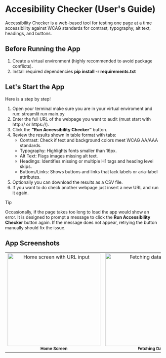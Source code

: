# Accesibility Checker (User's Guide)
Accessibility Checker is a web-based tool for testing one page at a time accessibility against WCAG standards for contrast, typography, alt text, headings, and buttons.

## Before Running the App 
1. Create a virtual environment (highly recommended to avoid package conflicts).
2. Install required dependencies **pip install -r requirements.txt**
   
## Let's Start the App 
Here is a step by step!
1. Open your terminal make sure you are in your virtual enviroment and run: streamlit run main.py
2. Enter the full URL of the webpage you want to audit (must start with http:// or https://).
3. Click the **“Run Accessibility Checker”** button.
4. Review the results shown in table format with tabs:
    - Contrast: Check if text and background colors meet WCAG AA/AAA standards.
    - Typography: Highlights fonts smaller than 16px.
    - Alt Text: Flags images missing alt text.
    - Headings: Identifies missing or multiple H1 tags and heading level skips.
    - Buttons/Links: Shows buttons and links that lack labels or aria-label attributes.
5. Optionally you can download the results as a CSV file.
6. If you want to do check another webpage just insert a new URL and run it again.

> [!TIP]
> Occasionally, if the page takes too long to load the app would show an error. It is designed to prompt a message to click the **Run Accessibility Checker** button again. If the message does not appear, retrying the button manually should fix the issue. 



## App Screenshots 
<table> <tr> <td align="center"> <img src="https://github.com/user-attachments/assets/312496bb-f48d-46f4-87d7-550ced4a89a1" width="300" alt="Home screen with URL input"/> <br/> <sub><b>Home Screen</b></sub> </td> <td align="center"> <img src="https://github.com/user-attachments/assets/054691a1-7f39-44af-89be-39aa4d3f34b3" width="300" alt="Fetching data screen"/> <br/> <sub><b>Fetching Data</b></sub> </td> <td align="center"> <img src="https://github.com/user-attachments/assets/513fbd48-6884-4248-9244-4931dfcb20ee" width="300" alt="Results displayed in tabs"/> <br/> <sub><b>Results Displayed</b></sub> </td> </tr> </table>

